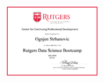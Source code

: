 <img src="https://github.com/ognjenstrbanovic/ognjenstrbanovic/blob/main/O.Strbanovic%20Certificate.png" height="50%" width="50%">
<!--
**ognjenstrbanovic/ognjenstrbanovic** is a ✨ _special_ ✨ repository because its `README.md` (this file) appears on your GitHub profile.

Here are some ideas to get you started:

- 🔭 I’m currently working on ...
- 🌱 I’m currently learning ...
- 👯 I’m looking to collaborate on ...
- 🤔 I’m looking for help with ...
- 💬 Ask me about ...
- 📫 How to reach me: ...
- ⚡ Fun fact: ...
-->
